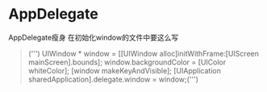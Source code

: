 # AppDelegate
AppDelegate瘦身
在初始化window的文件中要这么写
 > (''')  UIWindow * window = [[UIWindow alloc]initWithFrame:[UIScreen mainScreen].bounds]; 
 >  window.backgroundColor = [UIColor whiteColor];
 >   [window makeKeyAndVisible];
 >    [UIApplication sharedApplication].delegate.window = window;(''')
